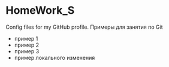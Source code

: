 # HomeWork_S
Config files for my GitHub profile.
Примеры для занятия по Git
- пример 1
- пример 2
- пример 3
- пример локального изменения
